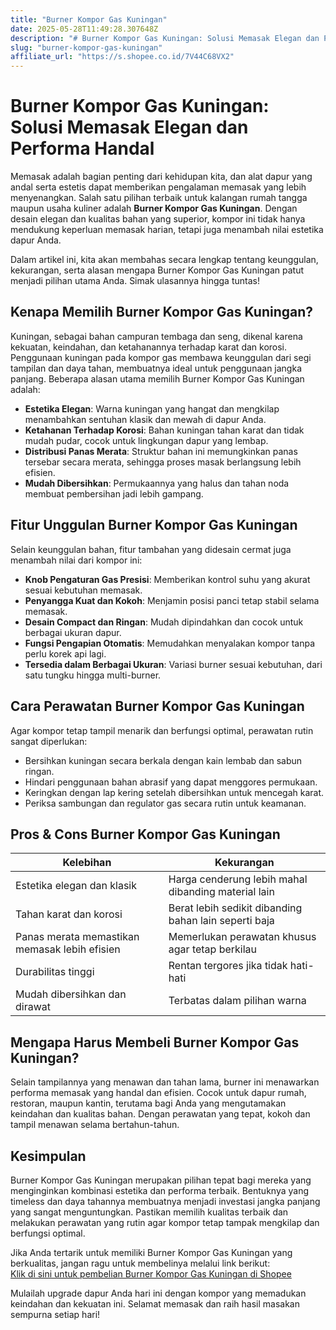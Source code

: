 ```yaml
---
title: "Burner Kompor Gas Kuningan"
date: 2025-05-28T11:49:28.307648Z
description: "# Burner Kompor Gas Kuningan: Solusi Memasak Elegan dan Performa Handal..."
slug: "burner-kompor-gas-kuningan"
affiliate_url: "https://s.shopee.co.id/7V44C68VX2"
---
```

# Burner Kompor Gas Kuningan: Solusi Memasak Elegan dan Performa Handal

Memasak adalah bagian penting dari kehidupan kita, dan alat dapur yang andal serta estetis dapat memberikan pengalaman memasak yang lebih menyenangkan. Salah satu pilihan terbaik untuk kalangan rumah tangga maupun usaha kuliner adalah **Burner Kompor Gas Kuningan**. Dengan desain elegan dan kualitas bahan yang superior, kompor ini tidak hanya mendukung keperluan memasak harian, tetapi juga menambah nilai estetika dapur Anda.

Dalam artikel ini, kita akan membahas secara lengkap tentang keunggulan, kekurangan, serta alasan mengapa Burner Kompor Gas Kuningan patut menjadi pilihan utama Anda. Simak ulasannya hingga tuntas!

## Kenapa Memilih Burner Kompor Gas Kuningan?

Kuningan, sebagai bahan campuran tembaga dan seng, dikenal karena kekuatan, keindahan, dan ketahanannya terhadap karat dan korosi. Penggunaan kuningan pada kompor gas membawa keunggulan dari segi tampilan dan daya tahan, membuatnya ideal untuk penggunaan jangka panjang. Beberapa alasan utama memilih Burner Kompor Gas Kuningan adalah:

- **Estetika Elegan**: Warna kuningan yang hangat dan mengkilap menambahkan sentuhan klasik dan mewah di dapur Anda.
- **Ketahanan Terhadap Korosi**: Bahan kuningan tahan karat dan tidak mudah pudar, cocok untuk lingkungan dapur yang lembap.
- **Distribusi Panas Merata**: Struktur bahan ini memungkinkan panas tersebar secara merata, sehingga proses masak berlangsung lebih efisien.
- **Mudah Dibersihkan**: Permukaannya yang halus dan tahan noda membuat pembersihan jadi lebih gampang.

## Fitur Unggulan Burner Kompor Gas Kuningan

Selain keunggulan bahan, fitur tambahan yang didesain cermat juga menambah nilai dari kompor ini:

- **Knob Pengaturan Gas Presisi**: Memberikan kontrol suhu yang akurat sesuai kebutuhan memasak.
- **Penyangga Kuat dan Kokoh**: Menjamin posisi panci tetap stabil selama memasak.
- **Desain Compact dan Ringan**: Mudah dipindahkan dan cocok untuk berbagai ukuran dapur.
- **Fungsi Pengapian Otomatis**: Memudahkan menyalakan kompor tanpa perlu korek api lagi.
- **Tersedia dalam Berbagai Ukuran**: Variasi burner sesuai kebutuhan, dari satu tungku hingga multi-burner.

## Cara Perawatan Burner Kompor Gas Kuningan

Agar kompor tetap tampil menarik dan berfungsi optimal, perawatan rutin sangat diperlukan:

- Bersihkan kuningan secara berkala dengan kain lembab dan sabun ringan.
- Hindari penggunaan bahan abrasif yang dapat menggores permukaan.
- Keringkan dengan lap kering setelah dibersihkan untuk mencegah karat.
- Periksa sambungan dan regulator gas secara rutin untuk keamanan.

## Pros & Cons Burner Kompor Gas Kuningan

| Kelebihan | Kekurangan |
| --- | --- |
| Estetika elegan dan klasik | Harga cenderung lebih mahal dibanding material lain |
| Tahan karat dan korosi | Berat lebih sedikit dibanding bahan lain seperti baja |
| Panas merata memastikan memasak lebih efisien | Memerlukan perawatan khusus agar tetap berkilau |
| Durabilitas tinggi | Rentan tergores jika tidak hati-hati |
| Mudah dibersihkan dan dirawat | Terbatas dalam pilihan warna |

## Mengapa Harus Membeli Burner Kompor Gas Kuningan?

Selain tampilannya yang menawan dan tahan lama, burner ini menawarkan performa memasak yang handal dan efisien. Cocok untuk dapur rumah, restoran, maupun kantin, terutama bagi Anda yang mengutamakan keindahan dan kualitas bahan. Dengan perawatan yang tepat, kokoh dan tampil menawan selama bertahun-tahun.

## Kesimpulan

Burner Kompor Gas Kuningan merupakan pilihan tepat bagi mereka yang menginginkan kombinasi estetika dan performa terbaik. Bentuknya yang timeless dan daya tahannya membuatnya menjadi investasi jangka panjang yang sangat menguntungkan. Pastikan memilih kualitas terbaik dan melakukan perawatan yang rutin agar kompor tetap tampak mengkilap dan berfungsi optimal.

Jika Anda tertarik untuk memiliki Burner Kompor Gas Kuningan yang berkualitas, jangan ragu untuk membelinya melalui link berikut:  
[Klik di sini untuk pembelian Burner Kompor Gas Kuningan di Shopee](https://s.shopee.co.id/7V44C68VX2)

Mulailah upgrade dapur Anda hari ini dengan kompor yang memadukan keindahan dan kekuatan ini. Selamat memasak dan raih hasil masakan sempurna setiap hari!